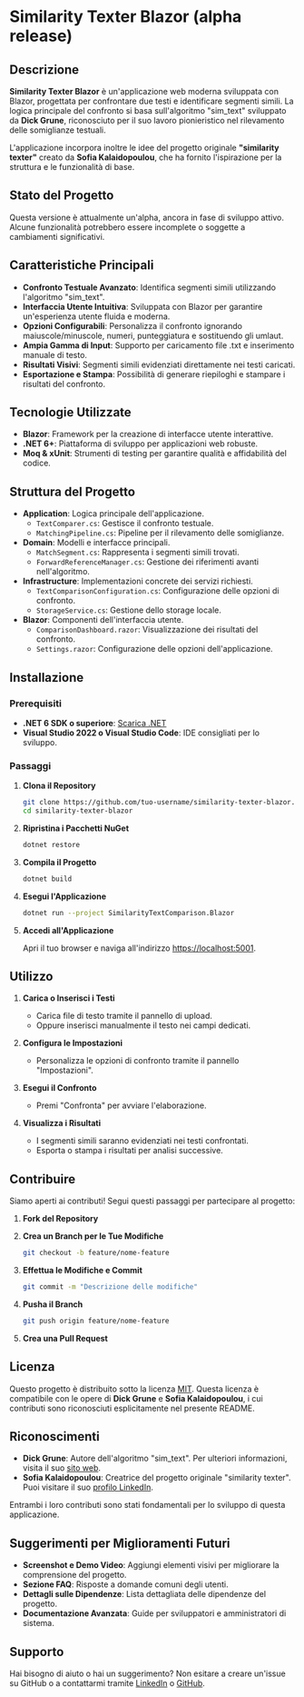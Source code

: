 ﻿# Similarity Texter Blazor (alpha release)

## Descrizione

**Similarity Texter Blazor** è un'applicazione web moderna sviluppata con Blazor, progettata per confrontare due testi e identificare segmenti simili. La logica principale del confronto si basa sull'algoritmo "sim_text" sviluppato da **Dick Grune**, riconosciuto per il suo lavoro pionieristico nel rilevamento delle somiglianze testuali.

L'applicazione incorpora inoltre le idee del progetto originale **"similarity texter"** creato da **Sofia Kalaidopoulou**, che ha fornito l'ispirazione per la struttura e le funzionalità di base.

## Stato del Progetto

Questa versione è attualmente un'alpha, ancora in fase di sviluppo attivo. Alcune funzionalità potrebbero essere incomplete o soggette a cambiamenti significativi.

## Caratteristiche Principali

- **Confronto Testuale Avanzato**: Identifica segmenti simili utilizzando l'algoritmo "sim_text".
- **Interfaccia Utente Intuitiva**: Sviluppata con Blazor per garantire un'esperienza utente fluida e moderna.
- **Opzioni Configurabili**: Personalizza il confronto ignorando maiuscole/minuscole, numeri, punteggiatura e sostituendo gli umlaut.
- **Ampia Gamma di Input**: Supporto per caricamento file .txt e inserimento manuale di testo.
- **Risultati Visivi**: Segmenti simili evidenziati direttamente nei testi caricati.
- **Esportazione e Stampa**: Possibilità di generare riepiloghi e stampare i risultati del confronto.

## Tecnologie Utilizzate

- **Blazor**: Framework per la creazione di interfacce utente interattive.
- **.NET 6+**: Piattaforma di sviluppo per applicazioni web robuste.
- **Moq & xUnit**: Strumenti di testing per garantire qualità e affidabilità del codice.

## Struttura del Progetto

- **Application**: Logica principale dell'applicazione.
  - `TextComparer.cs`: Gestisce il confronto testuale.
  - `MatchingPipeline.cs`: Pipeline per il rilevamento delle somiglianze.
- **Domain**: Modelli e interfacce principali.
  - `MatchSegment.cs`: Rappresenta i segmenti simili trovati.
  - `ForwardReferenceManager.cs`: Gestione dei riferimenti avanti nell'algoritmo.
- **Infrastructure**: Implementazioni concrete dei servizi richiesti.
  - `TextComparisonConfiguration.cs`: Configurazione delle opzioni di confronto.
  - `StorageService.cs`: Gestione dello storage locale.
- **Blazor**: Componenti dell'interfaccia utente.
  - `ComparisonDashboard.razor`: Visualizzazione dei risultati del confronto.
  - `Settings.razor`: Configurazione delle opzioni dell'applicazione.

## Installazione

### Prerequisiti

- **.NET 6 SDK o superiore**: [Scarica .NET](https://dotnet.microsoft.com/download)
- **Visual Studio 2022 o Visual Studio Code**: IDE consigliati per lo sviluppo.

### Passaggi

1. **Clona il Repository**

   ```bash
   git clone https://github.com/tuo-username/similarity-texter-blazor.git
   cd similarity-texter-blazor
   ```

2. **Ripristina i Pacchetti NuGet**

   ```bash
   dotnet restore
   ```

3. **Compila il Progetto**

   ```bash
   dotnet build
   ```

4. **Esegui l'Applicazione**

   ```bash
   dotnet run --project SimilarityTextComparison.Blazor
   ```

5. **Accedi all'Applicazione**

   Apri il tuo browser e naviga all'indirizzo [https://localhost:5001](https://localhost:5001).

## Utilizzo

1. **Carica o Inserisci i Testi**
   - Carica file di testo tramite il pannello di upload.
   - Oppure inserisci manualmente il testo nei campi dedicati.

2. **Configura le Impostazioni**
   - Personalizza le opzioni di confronto tramite il pannello "Impostazioni".

3. **Esegui il Confronto**
   - Premi "Confronta" per avviare l'elaborazione.

4. **Visualizza i Risultati**
   - I segmenti simili saranno evidenziati nei testi confrontati.
   - Esporta o stampa i risultati per analisi successive.

## Contribuire

Siamo aperti ai contributi! Segui questi passaggi per partecipare al progetto:

1. **Fork del Repository**
2. **Crea un Branch per le Tue Modifiche**

   ```bash
   git checkout -b feature/nome-feature
   ```

3. **Effettua le Modifiche e Commit**

   ```bash
   git commit -m "Descrizione delle modifiche"
   ```

4. **Pusha il Branch**

   ```bash
   git push origin feature/nome-feature
   ```

5. **Crea una Pull Request**

## Licenza

Questo progetto è distribuito sotto la licenza [MIT](LICENSE). Questa licenza è compatibile con le opere di **Dick Grune** e **Sofia Kalaidopoulou**, i cui contributi sono riconosciuti esplicitamente nel presente README.

## Riconoscimenti

- **Dick Grune**: Autore dell'algoritmo "sim_text". Per ulteriori informazioni, visita il suo [sito web](https://dickgrune.com/Programs/similarity_text/).
- **Sofia Kalaidopoulou**: Creatrice del progetto originale "similarity texter". Puoi visitare il suo [profilo LinkedIn](https://linkedin.com/in/sofia-kalaidopoulou).

Entrambi i loro contributi sono stati fondamentali per lo sviluppo di questa applicazione.

## Suggerimenti per Miglioramenti Futuri

- **Screenshot e Demo Video**: Aggiungi elementi visivi per migliorare la comprensione del progetto.
- **Sezione FAQ**: Risposte a domande comuni degli utenti.
- **Dettagli sulle Dipendenze**: Lista dettagliata delle dipendenze del progetto.
- **Documentazione Avanzata**: Guide per sviluppatori e amministratori di sistema.

## Supporto

Hai bisogno di aiuto o hai un suggerimento? Non esitare a creare un'issue su GitHub o a contattarmi tramite [LinkedIn](https://www.linkedin.com/in/gianluigisalvi/) o [GitHub](https://github.com/slim16165/similarity-texter-blazor).

